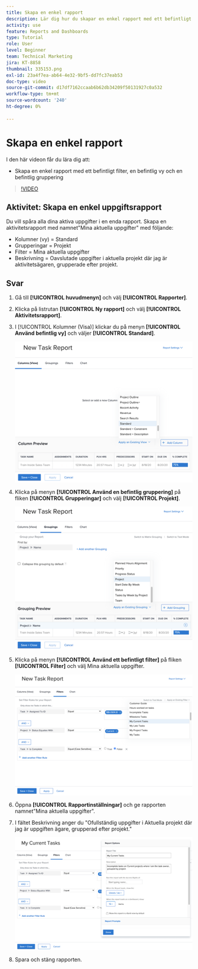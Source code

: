 ```yaml
---
title: Skapa en enkel rapport
description: Lär dig hur du skapar en enkel rapport med ett befintligt filter, en befintlig vy och en befintlig gruppering i Workfront.
activity: use
feature: Reports and Dashboards
type: Tutorial
role: User
level: Beginner
team: Technical Marketing
jira: KT-8858
thumbnail: 335153.png
exl-id: 23a4f7ea-ab64-4e32-9bf5-dd7fc37eab53
doc-type: video
source-git-commit: d17df7162ccaab6b62db34209f50131927c0a532
workflow-type: tm+mt
source-wordcount: '240'
ht-degree: 0%

---
```


# Skapa en enkel rapport

I den här videon får du lära dig att:

* Skapa en enkel rapport med ett befintligt filter, en befintlig vy och en befintlig gruppering

>[!VIDEO](https://video.tv.adobe.com/v/335153/?quality=12&learn=on&enablevpops)

## Aktivitet: Skapa en enkel uppgiftsrapport

Du vill spåra alla dina aktiva uppgifter i en enda rapport. Skapa en aktivitetsrapport med namnet&quot;Mina aktuella uppgifter&quot; med följande:

* Kolumner (vy) = Standard
* Grupperingar = Projekt
* Filter = Mina aktuella uppgifter
* Beskrivning = Oavslutade uppgifter i aktuella projekt där jag är aktivitetsägaren, grupperade efter projekt.

## Svar

1. Gå till **[!UICONTROL huvudmenyn]** och välj **[!UICONTROL Rapporter]**.
1. Klicka på listrutan **[!UICONTROL Ny rapport]** och välj **[!UICONTROL Aktivitetsrapport]**.
1. I [!UICONTROL Kolumner (Visa)] klickar du på menyn **[!UICONTROL Använd befintlig vy]** och väljer **[!UICONTROL Standard]**.

   ![En bild av skärmen för att skapa kolumner i en aktivitetsrapport](assets/simple-task-report-columns.png)

1. Klicka på menyn **[!UICONTROL Använd en befintlig gruppering]** på fliken **[!UICONTROL Grupperingar]** och välj **[!UICONTROL Projekt]**.

   ![En bild av skärmen för att skapa grupperingar i en aktivitetsrapport](assets/simple-task-report-groupings.png)

1. Klicka på menyn **[!UICONTROL Använd ett befintligt filter]** på fliken **[!UICONTROL Filter]** och välj Mina aktuella uppgifter.

   ![En bild av skärmen för att skapa filter i en aktivitetsrapport](assets/simple-task-report-filters.png)

1. Öppna **[!UICONTROL Rapportinställningar]** och ge rapporten namnet&quot;Mina aktuella uppgifter&quot;.
1. I fältet Beskrivning anger du &quot;Ofullständig
uppgifter i Aktuella projekt där jag är uppgiften
ägare, grupperad efter projekt.&quot;

   ![En bild av skärmen för rapportinställningar i en aktivitetsrapport](assets/simple-task-report-report-settings.png)

1. Spara och stäng rapporten.
